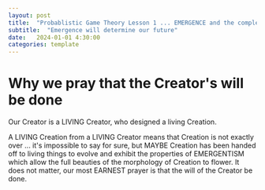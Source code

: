 ```yaml
---
layout: post
title:  "Probablistic Game Theory Lesson 1 ... EMERGENCE and the complexity of Life"
subtitle:  "Emergence will determine our future"
date:   2024-01-01 4:30:00
categories: template
---
```



# Why we pray that the Creator's will be done

Our Creator is a LIVING Creator, who designed a living Creation.

A LIVING Creation from a LIVING Creator means that Creation is not exactly over ... it's impossible to say for sure, but MAYBE Creation has been handed off to living things to evolve and exhibit the properties of EMERGENTISM which allow the full beauties of the morphology of Creation to flower. It does not matter, our most EARNEST prayer is that the will of the Creator be done.
